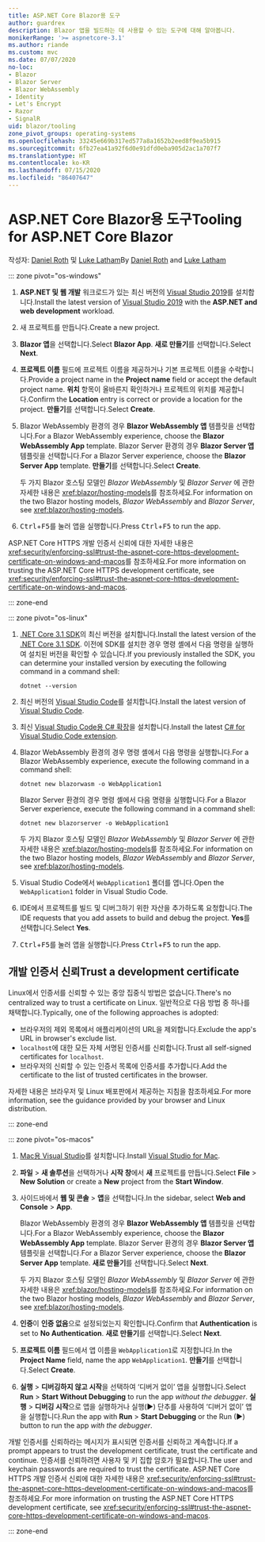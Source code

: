 ```yaml
---
title: ASP.NET Core Blazor용 도구
author: guardrex
description: Blazor 앱을 빌드하는 데 사용할 수 있는 도구에 대해 알아봅니다.
monikerRange: '>= aspnetcore-3.1'
ms.author: riande
ms.custom: mvc
ms.date: 07/07/2020
no-loc:
- Blazor
- Blazor Server
- Blazor WebAssembly
- Identity
- Let's Encrypt
- Razor
- SignalR
uid: blazor/tooling
zone_pivot_groups: operating-systems
ms.openlocfilehash: 33245e669b317ed577a8a1652b2eed8f9ea5b915
ms.sourcegitcommit: 6fb27ea41a92f6d0e91dfd0eba905d2ac1a707f7
ms.translationtype: HT
ms.contentlocale: ko-KR
ms.lasthandoff: 07/15/2020
ms.locfileid: "86407647"
---
```

# <a name="tooling-for-aspnet-core-blazor"></a><span data-ttu-id="0a3b8-103">ASP.NET Core Blazor용 도구</span><span class="sxs-lookup"><span data-stu-id="0a3b8-103">Tooling for ASP.NET Core Blazor</span></span>

<span data-ttu-id="0a3b8-104">작성자: [Daniel Roth](https://github.com/danroth27) 및 [Luke Latham](https://github.com/guardrex)</span><span class="sxs-lookup"><span data-stu-id="0a3b8-104">By [Daniel Roth](https://github.com/danroth27) and [Luke Latham](https://github.com/guardrex)</span></span>

::: zone pivot="os-windows"

1. <span data-ttu-id="0a3b8-105">**ASP.NET 및 웹 개발** 워크로드가 있는 최신 버전의 [Visual Studio 2019](https://visualstudio.microsoft.com/downloads/)를 설치합니다.</span><span class="sxs-lookup"><span data-stu-id="0a3b8-105">Install the latest version of [Visual Studio 2019](https://visualstudio.microsoft.com/downloads/) with the **ASP.NET and web development** workload.</span></span>

1. <span data-ttu-id="0a3b8-106">새 프로젝트를 만듭니다.</span><span class="sxs-lookup"><span data-stu-id="0a3b8-106">Create a new project.</span></span>

1. <span data-ttu-id="0a3b8-107">**Blazor 앱**을 선택합니다.</span><span class="sxs-lookup"><span data-stu-id="0a3b8-107">Select **Blazor App**.</span></span> <span data-ttu-id="0a3b8-108">**새로 만들기**를 선택합니다.</span><span class="sxs-lookup"><span data-stu-id="0a3b8-108">Select **Next**.</span></span>

1. <span data-ttu-id="0a3b8-109">**프로젝트 이름** 필드에 프로젝트 이름을 제공하거나 기본 프로젝트 이름을 수락합니다.</span><span class="sxs-lookup"><span data-stu-id="0a3b8-109">Provide a project name in the **Project name** field or accept the default project name.</span></span> <span data-ttu-id="0a3b8-110">**위치** 항목이 올바른지 확인하거나 프로젝트의 위치를 제공합니다.</span><span class="sxs-lookup"><span data-stu-id="0a3b8-110">Confirm the **Location** entry is correct or provide a location for the project.</span></span> <span data-ttu-id="0a3b8-111">**만들기**를 선택합니다.</span><span class="sxs-lookup"><span data-stu-id="0a3b8-111">Select **Create**.</span></span>

1. <span data-ttu-id="0a3b8-112">Blazor WebAssembly 환경의 경우 **Blazor WebAssembly 앱** 템플릿을 선택합니다.</span><span class="sxs-lookup"><span data-stu-id="0a3b8-112">For a Blazor WebAssembly experience, choose the **Blazor WebAssembly App** template.</span></span> <span data-ttu-id="0a3b8-113">Blazor Server 환경의 경우 **Blazor Server 앱** 템플릿을 선택합니다.</span><span class="sxs-lookup"><span data-stu-id="0a3b8-113">For a Blazor Server experience, choose the **Blazor Server App** template.</span></span> <span data-ttu-id="0a3b8-114">**만들기**를 선택합니다.</span><span class="sxs-lookup"><span data-stu-id="0a3b8-114">Select **Create**.</span></span>

   <span data-ttu-id="0a3b8-115">두 가지 Blazor 호스팅 모델인 *Blazor WebAssembly* 및 *Blazor Server* 에 관한 자세한 내용은 <xref:blazor/hosting-models>를 참조하세요.</span><span class="sxs-lookup"><span data-stu-id="0a3b8-115">For information on the two Blazor hosting models, *Blazor WebAssembly* and *Blazor Server*, see <xref:blazor/hosting-models>.</span></span>

1. <span data-ttu-id="0a3b8-116"><kbd>Ctrl</kbd>+<kbd>F5</kbd>를 눌러 앱을 실행합니다.</span><span class="sxs-lookup"><span data-stu-id="0a3b8-116">Press <kbd>Ctrl</kbd>+<kbd>F5</kbd> to run the app.</span></span>

<span data-ttu-id="0a3b8-117">ASP.NET Core HTTPS 개발 인증서 신뢰에 대한 자세한 내용은 <xref:security/enforcing-ssl#trust-the-aspnet-core-https-development-certificate-on-windows-and-macos>를 참조하세요.</span><span class="sxs-lookup"><span data-stu-id="0a3b8-117">For more information on trusting the ASP.NET Core HTTPS development certificate, see <xref:security/enforcing-ssl#trust-the-aspnet-core-https-development-certificate-on-windows-and-macos>.</span></span>

::: zone-end

::: zone pivot="os-linux"

1. <span data-ttu-id="0a3b8-118">[.NET Core 3.1 SDK](https://dotnet.microsoft.com/download/dotnet-core/3.1)의 최신 버전을 설치합니다.</span><span class="sxs-lookup"><span data-stu-id="0a3b8-118">Install the latest version of the [.NET Core 3.1 SDK](https://dotnet.microsoft.com/download/dotnet-core/3.1).</span></span> <span data-ttu-id="0a3b8-119">이전에 SDK를 설치한 경우 명령 셸에서 다음 명령을 실행하여 설치된 버전을 확인할 수 있습니다.</span><span class="sxs-lookup"><span data-stu-id="0a3b8-119">If you previously installed the SDK, you can determine your installed version by executing the following command in a command shell:</span></span>

   ```dotnetcli
   dotnet --version
   ```

1. <span data-ttu-id="0a3b8-120">최신 버전의 [Visual Studio Code](https://code.visualstudio.com/)를 설치합니다.</span><span class="sxs-lookup"><span data-stu-id="0a3b8-120">Install the latest version of [Visual Studio Code](https://code.visualstudio.com/).</span></span>

1. <span data-ttu-id="0a3b8-121">최신 [Visual Studio Code용 C# 확장](https://marketplace.visualstudio.com/items?itemName=ms-dotnettools.csharp)을 설치합니다.</span><span class="sxs-lookup"><span data-stu-id="0a3b8-121">Install the latest [C# for Visual Studio Code extension](https://marketplace.visualstudio.com/items?itemName=ms-dotnettools.csharp).</span></span>

1. <span data-ttu-id="0a3b8-122">Blazor WebAssembly 환경의 경우 명령 셸에서 다음 명령을 실행합니다.</span><span class="sxs-lookup"><span data-stu-id="0a3b8-122">For a Blazor WebAssembly experience, execute the following command in a command shell:</span></span>

   ```dotnetcli
   dotnet new blazorwasm -o WebApplication1
   ```

   <span data-ttu-id="0a3b8-123">Blazor Server 환경의 경우 명령 셸에서 다음 명령을 실행합니다.</span><span class="sxs-lookup"><span data-stu-id="0a3b8-123">For a Blazor Server experience, execute the following command in a command shell:</span></span>

   ```dotnetcli
   dotnet new blazorserver -o WebApplication1
   ```

   <span data-ttu-id="0a3b8-124">두 가지 Blazor 호스팅 모델인 *Blazor WebAssembly* 및 *Blazor Server* 에 관한 자세한 내용은 <xref:blazor/hosting-models>를 참조하세요.</span><span class="sxs-lookup"><span data-stu-id="0a3b8-124">For information on the two Blazor hosting models, *Blazor WebAssembly* and *Blazor Server*, see <xref:blazor/hosting-models>.</span></span>

1. <span data-ttu-id="0a3b8-125">Visual Studio Code에서 `WebApplication1` 폴더를 엽니다.</span><span class="sxs-lookup"><span data-stu-id="0a3b8-125">Open the `WebApplication1` folder in Visual Studio Code.</span></span>

1. <span data-ttu-id="0a3b8-126">IDE에서 프로젝트를 빌드 및 디버그하기 위한 자산을 추가하도록 요청합니다.</span><span class="sxs-lookup"><span data-stu-id="0a3b8-126">The IDE requests that you add assets to build and debug the project.</span></span> <span data-ttu-id="0a3b8-127">**Yes**를 선택합니다.</span><span class="sxs-lookup"><span data-stu-id="0a3b8-127">Select **Yes**.</span></span>

1. <span data-ttu-id="0a3b8-128"><kbd>Ctrl</kbd>+<kbd>F5</kbd>를 눌러 앱을 실행합니다.</span><span class="sxs-lookup"><span data-stu-id="0a3b8-128">Press <kbd>Ctrl</kbd>+<kbd>F5</kbd> to run the app.</span></span>

## <a name="trust-a-development-certificate"></a><span data-ttu-id="0a3b8-129">개발 인증서 신뢰</span><span class="sxs-lookup"><span data-stu-id="0a3b8-129">Trust a development certificate</span></span>

<span data-ttu-id="0a3b8-130">Linux에서 인증서를 신뢰할 수 있는 중앙 집중식 방법은 없습니다.</span><span class="sxs-lookup"><span data-stu-id="0a3b8-130">There's no centralized way to trust a certificate on Linux.</span></span> <span data-ttu-id="0a3b8-131">일반적으로 다음 방법 중 하나를 채택합니다.</span><span class="sxs-lookup"><span data-stu-id="0a3b8-131">Typically, one of the following approaches is adopted:</span></span>

* <span data-ttu-id="0a3b8-132">브라우저의 제외 목록에서 애플리케이션의 URL을 제외합니다.</span><span class="sxs-lookup"><span data-stu-id="0a3b8-132">Exclude the app's URL in browser's exclude list.</span></span>
* <span data-ttu-id="0a3b8-133">`localhost`에 대한 모든 자체 서명된 인증서를 신뢰합니다.</span><span class="sxs-lookup"><span data-stu-id="0a3b8-133">Trust all self-signed certificates for `localhost`.</span></span>
* <span data-ttu-id="0a3b8-134">브라우저의 신뢰할 수 있는 인증서 목록에 인증서를 추가합니다.</span><span class="sxs-lookup"><span data-stu-id="0a3b8-134">Add the certificate to the list of trusted certificates in the browser.</span></span>

<span data-ttu-id="0a3b8-135">자세한 내용은 브라우저 및 Linux 배포판에서 제공하는 지침을 참조하세요.</span><span class="sxs-lookup"><span data-stu-id="0a3b8-135">For more information, see the guidance provided by your browser and Linux distribution.</span></span>

::: zone-end

::: zone pivot="os-macos"

1. <span data-ttu-id="0a3b8-136">[Mac용 Visual Studio](https://visualstudio.microsoft.com/vs/mac/)를 설치합니다.</span><span class="sxs-lookup"><span data-stu-id="0a3b8-136">Install [Visual Studio for Mac](https://visualstudio.microsoft.com/vs/mac/).</span></span>

1. <span data-ttu-id="0a3b8-137">**파일** > **새 솔루션**을 선택하거나 **시작 창**에서 **새** 프로젝트를 만듭니다.</span><span class="sxs-lookup"><span data-stu-id="0a3b8-137">Select **File** > **New Solution** or create a **New** project from the **Start Window**.</span></span>

1. <span data-ttu-id="0a3b8-138">사이드바에서 **웹 및 콘솔** > **앱**을 선택합니다.</span><span class="sxs-lookup"><span data-stu-id="0a3b8-138">In the sidebar, select **Web and Console** > **App**.</span></span>

   <span data-ttu-id="0a3b8-139">Blazor WebAssembly 환경의 경우 **Blazor WebAssembly 앱** 템플릿을 선택합니다.</span><span class="sxs-lookup"><span data-stu-id="0a3b8-139">For a Blazor WebAssembly experience, choose the **Blazor WebAssembly App** template.</span></span> <span data-ttu-id="0a3b8-140">Blazor Server 환경의 경우 **Blazor Server 앱** 템플릿을 선택합니다.</span><span class="sxs-lookup"><span data-stu-id="0a3b8-140">For a Blazor Server experience, choose the **Blazor Server App** template.</span></span> <span data-ttu-id="0a3b8-141">**새로 만들기**를 선택합니다.</span><span class="sxs-lookup"><span data-stu-id="0a3b8-141">Select **Next**.</span></span>

   <span data-ttu-id="0a3b8-142">두 가지 Blazor 호스팅 모델인 *Blazor WebAssembly* 및 *Blazor Server* 에 관한 자세한 내용은 <xref:blazor/hosting-models>를 참조하세요.</span><span class="sxs-lookup"><span data-stu-id="0a3b8-142">For information on the two Blazor hosting models, *Blazor WebAssembly* and *Blazor Server*, see <xref:blazor/hosting-models>.</span></span>

1. <span data-ttu-id="0a3b8-143">**인증**이 **인증 없음**으로 설정되었는지 확인합니다.</span><span class="sxs-lookup"><span data-stu-id="0a3b8-143">Confirm that **Authentication** is set to **No Authentication**.</span></span> <span data-ttu-id="0a3b8-144">**새로 만들기**를 선택합니다.</span><span class="sxs-lookup"><span data-stu-id="0a3b8-144">Select **Next**.</span></span>

1. <span data-ttu-id="0a3b8-145">**프로젝트 이름** 필드에서 앱 이름을 `WebApplication1`로 지정합니다.</span><span class="sxs-lookup"><span data-stu-id="0a3b8-145">In the **Project Name** field, name the app `WebApplication1`.</span></span> <span data-ttu-id="0a3b8-146">**만들기**를 선택합니다.</span><span class="sxs-lookup"><span data-stu-id="0a3b8-146">Select **Create**.</span></span>

1. <span data-ttu-id="0a3b8-147">**실행** > **디버깅하지 않고 시작**을 선택하여 ‘디버거 없이’ 앱을 실행합니다.</span><span class="sxs-lookup"><span data-stu-id="0a3b8-147">Select **Run** > **Start Without Debugging** to run the app *without the debugger*.</span></span> <span data-ttu-id="0a3b8-148">**실행** > **디버깅 시작**으로 앱을 실행하거나 실행(&#9654;) 단추를 사용하여 ‘디버거 없이’ 앱을 실행합니다.</span><span class="sxs-lookup"><span data-stu-id="0a3b8-148">Run the app with **Run** > **Start Debugging** or the Run (&#9654;) button to run the app *with the debugger*.</span></span>

<span data-ttu-id="0a3b8-149">개발 인증서를 신뢰하라는 메시지가 표시되면 인증서를 신뢰하고 계속합니다.</span><span class="sxs-lookup"><span data-stu-id="0a3b8-149">If a prompt appears to trust the development certificate, trust the certificate and continue.</span></span> <span data-ttu-id="0a3b8-150">인증서를 신뢰하려면 사용자 및 키 집합 암호가 필요합니다.</span><span class="sxs-lookup"><span data-stu-id="0a3b8-150">The user and keychain passwords are required to trust the certificate.</span></span> <span data-ttu-id="0a3b8-151">ASP.NET Core HTTPS 개발 인증서 신뢰에 대한 자세한 내용은 <xref:security/enforcing-ssl#trust-the-aspnet-core-https-development-certificate-on-windows-and-macos>를 참조하세요.</span><span class="sxs-lookup"><span data-stu-id="0a3b8-151">For more information on trusting the ASP.NET Core HTTPS development certificate, see <xref:security/enforcing-ssl#trust-the-aspnet-core-https-development-certificate-on-windows-and-macos>.</span></span>

::: zone-end
